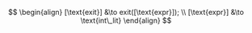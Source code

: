 $$
\begin{align}
[\text{exit}]
 &\to exit([\text{expr}]);
\\
[\text{expr}] &\to \text{int\_lit}
\end{align}
$$